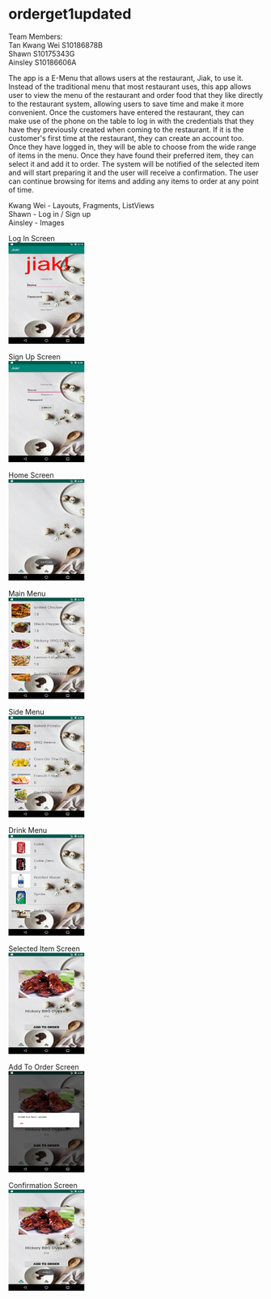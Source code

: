# orderget1updated

Team Members: </br>
Tan Kwang Wei S10186878B</br> 
Shawn S10175343G </br>
Ainsley S10186606A

The app is a E-Menu that allows users at the restaurant, Jiak, to use it. Instead of the traditional menu that most restaurant uses, this app allows user to view the menu of the restaurant and order food that they like directly to the restaurant system, allowing users to save time and make it more convenient. Once the customers have entered the restaurant, they can make use of the phone on the table to log in with the credentials that they have they previously created when coming to the restaurant. If it is the customer's first time at the restaurant, they can create an account too. Once they have logged in, they will be able to choose from the wide range of items in the menu. Once they have found their preferred item, they can select it and add it to order. The system will be notified of the selected item and will start preparing it and the user will receive a confirmation. The user can continue browsing for items and adding any items to order at any point of time.

Kwang Wei - Layouts, Fragments, ListViews </br>
Shawn - Log in / Sign up </br>
Ainsley - Images

Log In Screen</br>
<img src="Screenshots/Screenshot_1564024696.png" width="150" height="200">

Sign Up Screen</br>
<img src="Screenshots/Screenshot_1564302962.png" width="150" height="200">

Home Screen</br>
<img src="Screenshots/Screenshot_1564302982.png" width="150" height="200">

Main Menu</br>
<img src="Screenshots/Screenshot_1564323596.png" width="150" height="200">

Side Menu</br>
<img src="Screenshots/Screenshot_1564323600.png" width="150" height="200">

Drink Menu</br>
<img src="Screenshots/Screenshot_1564323604.png" width="150" height="200">

Selected Item Screen</br>
<img src="Screenshots/Screenshot_1564323613.png" width="150" height="200">

Add To Order Screen</br>
<img src="Screenshots/Screenshot_1564323616.png" width="150" height="200">

Confirmation Screen</br>
<img src="Screenshots/Screenshot_1564323638.png" width="150" height="200">


